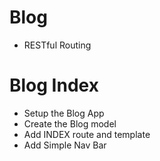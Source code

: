 # Blog
* RESTful Routing

# Blog Index
* Setup the Blog App
* Create the Blog model
* Add INDEX route and template
* Add Simple Nav Bar